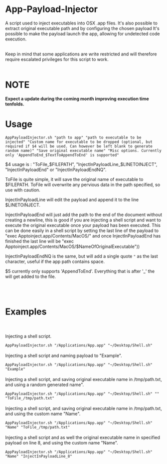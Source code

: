 # App-Payload-Injector


A script used to inject executables into OSX .app files. It's also possible to extract original executable path and by configuring the chosen payload It's possible to make the payload launch the app, allowing for undetected code execution.
<br><br>

Keep in mind that some applications are write restricted and will therefore require escalated privileges for this script to work.
<br>
<br>
# NOTE
<b>Expect a update during the coming month improving execution time tenfolds.</b>

# Usage
`AppPayloadInjector.sh "path to app" "path to executable to be injected" "Custom name for executable to be dropped (optional, but required if $4 will be used. Can however be left blank to generate random name)" "Save original executable name" "Misc options. Currently only 'AppendToEnd_$TextToAppendToEnd' is supported"`

$4 usage is : "ToFile_$FILEPATH", "InjectInPayloadLine_$LINETOINJECT", "InjectInPayloadEnd" or "InjectInPayloadEndNQ".

ToFile is quite simple, it will save the original name of executable to $FILEPATH. ToFile will overwrite any pervious data in the path specified, so use with caution.

InjectInPayloadLine will edit the payload and append it to the line $LINETOINJECT. 

InjectInPayloadEnd will just add the path to the end of the document without creating a newline, this is good if you are injecting a shell script and want to execute the original executable once your payload has been executed. This can be done easily in a shell script by setting the last line of the payload to "exec Apptoinject.app/Contents/MacOS/" and once InjectInPayloadEnd has finished the last line will be "exec Apptoinject.app/Contents/MacOS/$NameOfOriginalExecutable"))

InjectInPayloadEndNQ is the same, but will add a single quote `"` as the last character, useful if the app path contains space.

$5 currently only supports 'AppendToEnd'. Everything that is after '_' the will get added to the file.

<br>
<br>

# Examples 

<br><br>
Injecting a shell script.

`AppPayloadInjector.sh "/Applications/App.app" "~/Desktop/Shell.sh"`
<br><br>
Injecting a shell script and naming payload to "Example".

`AppPayloadInjector.sh "/Applications/App.app" "~/Desktop/Shell.sh" "Example"`
<br><br>
Injecting a shell script, and saving original executable name in /tmp/path.txt, and using a random generated name".

`AppPayloadInjector.sh "/Applications/App.app" "~/Desktop/Shell.sh" "" "ToFile_/tmp/path.txt"`
<br><br>
Injecting a shell script, and saving original executable name in /tmp/path.txt, and using the custom name "Name".

`AppPayloadInjector.sh "/Applications/App.app" "~/Desktop/Shell.sh" "Name" "ToFile_/tmp/path.txt"`
<br><br>
Injecting a shell script and as well the original executable name in specified payload on line 8, and using the custom name "Name".
 
`AppPayloadInjector.sh "/Applications/App.app" "~/Desktop/Shell.sh" "Name" "InjectInPayloadLine_8"`
